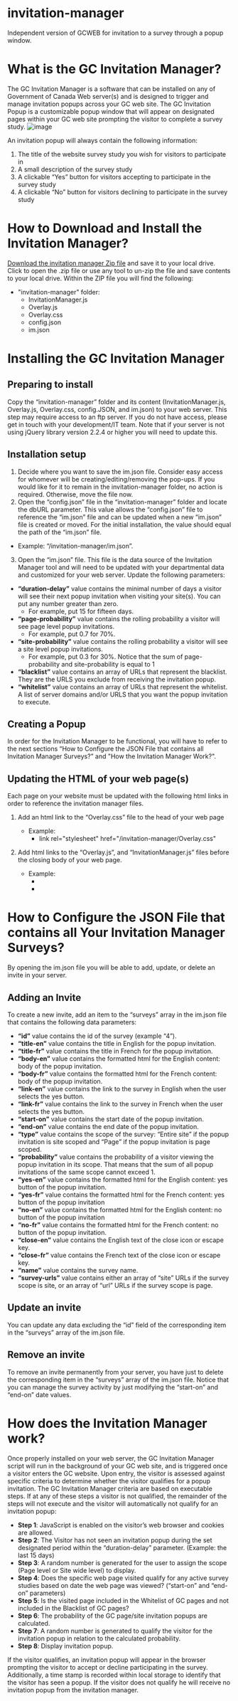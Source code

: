 # invitation-manager
Independent version of GCWEB for invitation to a survey through a popup window.

# What is the GC Invitation Manager?
The GC Invitation Manager is a software that can be installed on any of Government of Canada Web server(s) and is designed to trigger and manage invitation popups across your GC web site.
The GC Invitation Popup is a customizable popup window that will appear on designated pages within your GC web site prompting the visitor to complete a survey study.
![image](https://user-images.githubusercontent.com/65025061/93470396-da1d0b80-f8bf-11ea-816b-d3c68442f535.png)

An invitation popup will always contain the following information:
1.	The title of the website survey study you wish for visitors to participate in
2.	A small description of the survey study
3.	A clickable “Yes” button for visitors accepting to participate in the survey study
4.	A clickable “No” button for visitors declining to participate in the survey study

# How to Download and Install the Invitation Manager?
[Download the invitation manager Zip file](https://servicecanada.github.io/invitation-manager/invitation-manager.zip) and save it to your local drive.
Click to open the .zip file or use any tool to un-zip the file and save contents to your local drive.  Within the ZIP file you will find the following:
* "invitation-manager" folder:
	* InvitationManager.js
	* Overlay.js
	* Overlay.css
	* config.json
	* im.json

# Installing the GC Invitation Manager

## Preparing to install
Copy the “invitation-manager” folder and its content (InvitationManager.js, Overlay.js, Overlay.css, config.JSON, and im.json) to your web server. This step may require access to an ftp server. If you do not have access, please get in touch with your development/IT team.
Note that if your server is not using jQuery library version 2.2.4 or higher you will need to update this. 

## Installation setup
1.	Decide where you want to save the im.json file. Consider easy access for whomever will be creating/editing/removing the pop-ups. If you would like for it to remain in the invitation-manager folder, no action is required. Otherwise, move the file now.
2.	Open the “config.json” file in the “invitation-manager” folder and locate the dbURL parameter. This value allows the “config.json” file to reference the “im.json” file and can be updated when a new “im.json” file is created or moved. For the initial installation, the value should equal the path of the “im.json” file.
  * Example: “/invitation-manager/im.json”.
3.	Open the “im.json” file. This file is the data source of the Invitation Manager tool and will need to be updated with your departmental data and customized for your web server.
Update the following parameters:
*	**“duration-delay”** value contains the minimal number of days a visitor will see their next popup invitation when visiting your site(s). You can put any number greater than zero.
    *	For example, put 15 for fifteen days.
*	**“page-probability”** value contains the rolling probability a visitor will see page level popup invitations.
    *	For example, put 0.7 for 70%.
*	**“site-probability”** value contains the rolling probability a visitor will see a site level popup invitations.
    *	For example, put 0.3 for 30%.
Notice that the sum of page-probability and site-probability is equal to 1
*	**“blacklist”** value contains an array of URLs that represent the blacklist. They are the URLS you exclude from receiving the invitation popup.
*	**“whitelist”** value contains an array of URLs that represent the whitelist. A list of server domains and/or URLS that you want the popup invitation to execute.

## Creating a Popup
In order for the Invitation Manager to be functional, you will have to refer to the next sections “How to Configure the JSON File that contains all Invitation Manager Surveys?” and "How the Invitation Manager Work?".
## Updating the HTML of your web page(s)
Each page on your website must be updated with the following html links in order to reference the invitation manager files.
1.	Add an html link to the “Overlay.css” file to the head of your web page
    * Example: 
        * link rel="stylesheet" href="/invitation-manager/Overlay.css" 
  
2.	Add html links to the “Overlay.js”, and “InvitationManager.js” files before the closing body of your web page.
    * Example:
        * <script src="/invitation-manager/Overlay.js"></script>
        * <script src="/invitation-manager/InvitationManager.js"></script>

# How to Configure the JSON File that contains all Your Invitation Manager Surveys?
By opening the im.json file you will be able to add, update, or delete an invite in your server.

## Adding an Invite
To create a new invite, add an item to the “surveys” array in the im.json file that contains the following data parameters:
*	 **“id”** value contains the id of the survey (example “4”).
*	**“title-en”** value contains the title in English for the popup invitation.
*	**“title-fr”** value contains the title in French for the popup invitation.
*	**“body-en”** value contains the formatted html for the English content: body of the popup invitation.
*	**“body-fr”** value contains the formatted html for the French content: body of the popup invitation.
*	**“link-en”** value contains the link to the survey in English when the user selects the yes button.
*	**“link-fr”** value contains the link to the survey in French when the user selects the yes button.
*	**“start-on”** value contains the start date of the popup invitation.
*	**“end-on”** value contains the end date of the popup invitation.
*	**“type”** value contains the scope of the survey: “Entire site” if the popup invitation is site scoped and “Page” if the popup invitation is page scoped.
*	**“probability”** value contains the probability of a visitor viewing the popup invitation in its scope. That means that the sum of all popup invitations of the same scope cannot exceed 1.
*	**“yes-en”** value contains the formatted html for the English content: yes button of the popup invitation.
*	**“yes-fr”** value contains the formatted html for the French content: yes button of the popup invitation
*	**“no-en”** value contains the formatted html for the English content: no button of the popup invitation
*	**“no-fr”** value contains the formatted html for the French content: no button of the popup invitation.
*	**“close-en”** value contains the English text of the close icon or escape key.
*	**“close-fr”** value contains the French text of the close icon or escape key.
*	**“name”** value contains the survey name.
*	**“survey-urls”** value contains either an array of “site” URLs if the survey scope is site, or an array of “url” URLs if the survey scope is page.

## Update an invite
You can update any data excluding the “id” field of the corresponding item in the “surveys” array of the im.json file.

## Remove an invite
To remove an invite permanently from your server, you have just to delete the corresponding item in the “surveys” array of the im.json file.
Notice that you can manage the survey activity by just modifying the “start-on” and “end-on” date values.

# How does the Invitation Manager work?
Once properly installed on your web server, the GC Invitation Manager script will run in the background of your GC web site, and is triggered once a visitor enters the GC website. Upon entry, the visitor is assessed against specific criteria to determine whether the visitor qualifies for a popup invitation.
The GC Invitation Manager criteria are based on executable steps. If at any of these steps a visitor is not qualified, the remainder of the steps will not execute and the visitor will automatically not qualify for an invitation popup:

* **Step 1**: JavaScript is enabled on the visitor’s web browser and cookies are allowed.
* **Step 2**: The Visitor has not seen an invitation popup during the set designated period within the “duration-delay” parameter. (Example: the last 15 days)
* **Step 3**: A random number is generated for the user to assign the scope (Page level or Site wide level) to display.
* **Step 4**: Does the specific web page visited qualify for any active survey studies based on date the web page was viewed? (“start-on” and “end-on” parameters)
* **Step 5**: Is the visited page included in the Whitelist of GC pages and not included in the Blacklist of GC pages?
* **Step 6**: The probability of the GC page/site invitation popups are calculated.
* **Step 7**: A random number is generated to qualify the visitor for the invitation popup in relation to the calculated probability.
* **Step 8**: Display invitation popup.

If the visitor qualifies, an invitation popup will appear in the browser prompting the visitor to accept or decline participating in the survey. Additionally, a time stamp is recorded within local storage to identify that the visitor has seen a popup.
If the visitor does not qualify he will receive no invitation popup from the invitation manager.




